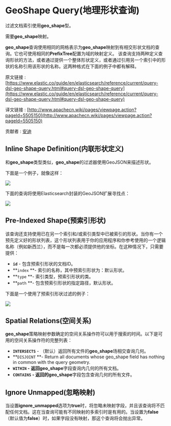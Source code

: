 # GeoShape Query(地理形状查询)

过滤文档索引使用**geo_shape**型。

需要**geo_shape**映射。

**geo_shape**查询使用相同的网格表示为**geo_shape**映射到有相交形状文档的查询。它也可使用相同的**PrefixTree**配置为域的映射定义。
该查询支持两种定义查询形状的方法，或者通过提供一个整体形状定义，或者通过引用另一个索引中的形状的名称引用该形状的名称。这两种格式在下面的例子中都有解释。

原文链接 : [https://www.elastic.co/guide/en/elasticsearch/reference/current/query-dsl-geo-shape-query.html#query-dsl-geo-shape-query](https://www.elastic.co/guide/en/elasticsearch/reference/current/query-dsl-geo-shape-query.html#query-dsl-geo-shape-query)

译文链接 : [http://www.apachecn.wiki/pages/viewpage.action?pageId=5505150](http://www.apachecn.wiki/pages/viewpage.action?pageId=5505150)

贡献者 : [安迪](/display/~andi)

## Inline Shape Definition(内联形状定义)

和**geo_shape**类型类似，**geo_shape**的过滤器使用GeoJSON来描述形状。

下面是一个例子，就像这样：

![](/download/attachments/5505150/image2016-11-28%200%3A34%3A34.png?version=1&modificationDate=1480267248000&api=v2)

下面的查询将使用Elasticsearch封装的GeoJSON扩展寻找点：

![](/download/attachments/5505150/image2016-11-28%200%3A36%3A52.png?version=1&modificationDate=1480267248000&api=v2)

## Pre-Indexed Shape(预索引形状)

该查询还支持使用已在另一个索引和/或索引类型中已被索引的形状。当你有一个预先定义好的形状列表，这个形状列表用于你的应用程序和你参考使用的一个逻辑名称（例如新西兰），而不是每一次都必须提供他的坐标。在这种情况下，只需要提供：

*   **`id`** - 包含预索引形状的文档ID。
*   **`index` **- 索引的名称，其中预索引形状为：默认形状。
*   **`type` **- 索引类型，预索引形状的类。
*   **`path` **- 包含预索引形状的指定路径，默认形状。

下面是一个使用了预索引形状过滤的例子：

![](/download/attachments/5505150/image2016-11-28%200%3A51%3A7.png?version=1&modificationDate=1480267248000&api=v2)

## Spatial Relations(空间关系)

**geo_shape**策略映射参数确定的空间关系操作符可以用于搜索的时间。以下是可用的空间关系操作符的完整列表：

*   **`INTERSECTS`** - （默认）返回所有文件的**geo_shape**场相交查询几何。
*   **`DISJOINT` **- Return all documents whose geo_shape field has nothing in common with the query geometry.
*   **`WITHIN` **- 返回**geo_shape**字段查询内几何的所有文档。
*   **`CONTAINS` **- 返回的**geo_shape**字段包含查询几何的所有文件。

## Ignore Unmapped(忽略映射)

当设置**ignore_unmapped**选项为**true**时，将忽略未映射字段，并且该查询将不匹配任何文档。这在当查询可能有不同映射的多索引时是有用的。当设置为**false**（默认值为**false**）时，如果字段没有映射，那这个查询将会抛出异常。